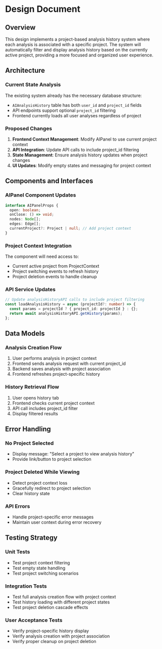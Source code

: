 # Design Document

## Overview

This design implements a project-based analysis history system where each analysis is associated with a specific project. The system will automatically filter and display analysis history based on the currently active project, providing a more focused and organized user experience.

## Architecture

### Current State Analysis

The existing system already has the necessary database structure:
- `AIAnalysisHistory` table has both `user_id` and `project_id` fields
- API endpoints support optional `project_id` filtering
- Frontend currently loads all user analyses regardless of project

### Proposed Changes

1. **Frontend Context Management**: Modify AIPanel to use current project context
2. **API Integration**: Update API calls to include project_id filtering
3. **State Management**: Ensure analysis history updates when project changes
4. **UI Updates**: Modify empty states and messaging for project context

## Components and Interfaces

### AIPanel Component Updates

```typescript
interface AIPanelProps {
  open: boolean;
  onClose: () => void;
  nodes: Node[];
  edges: Edge[];
  currentProject?: Project | null; // Add project context
}
```

### Project Context Integration

The component will need access to:
- Current active project from ProjectContext
- Project switching events to refresh history
- Project deletion events to handle cleanup

### API Service Updates

```typescript
// Update analysisHistoryAPI calls to include project filtering
const loadAnalysisHistory = async (projectId?: number) => {
  const params = projectId ? { project_id: projectId } : {};
  return await analysisHistoryAPI.getHistory(params);
};
```

## Data Models

### Analysis Creation Flow

1. User performs analysis in project context
2. Frontend sends analysis request with current project_id
3. Backend saves analysis with project association
4. Frontend refreshes project-specific history

### History Retrieval Flow

1. User opens history tab
2. Frontend checks current project context
3. API call includes project_id filter
4. Display filtered results

## Error Handling

### No Project Selected
- Display message: "Select a project to view analysis history"
- Provide link/button to project selection

### Project Deleted While Viewing
- Detect project context loss
- Gracefully redirect to project selection
- Clear history state

### API Errors
- Handle project-specific error messages
- Maintain user context during error recovery

## Testing Strategy

### Unit Tests
- Test project context filtering
- Test empty state handling
- Test project switching scenarios

### Integration Tests
- Test full analysis creation flow with project context
- Test history loading with different project states
- Test project deletion cascade effects

### User Acceptance Tests
- Verify project-specific history display
- Verify analysis creation with project association
- Verify proper cleanup on project deletion